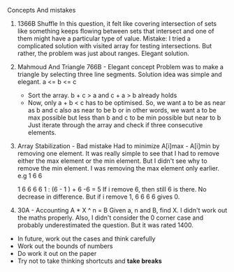 
Concepts And mistakes 
1. 1366B Shuffle
In this question, it felt like covering intersection of sets like something keeps flowing between sets that intersect and one of 
them might have a particular type of value.
Mistake: I tried a complicated solution with visited array for testing intersections.
But rather, the problem was just about ranges. Elegant solution.

2. Mahmoud And Triangle 766B - Elegant concept 
   Problem was to make a triangle by selecting three line segments.
   Solution idea was simple and elegant.
   a <= b  <= c
   - Sort the array. b + c > a and c + a > b already holds
   -  Now, only a + b  < c has to be optimised. So, we want a to be as near as b and c also as near to be b 
   or in other words, we want a to be max possible but less than b and c to be min possible but near to b
Just iterate through the array and check if three consecutive elements.

3. Array Stabilization - Bad mistake
   Had to minimize A[i]max - A[i]min by removing one element.
   It was really simple to see that I had to remove either the max element or the min element.
   But I didn't see why to remove the min element. I was removing the max element only earlier.
   e.g 1 6 6 
   
   1 6 6 
   6 6 1  : (6 - 1 ) + 6 -6 = 5
   If i remove 6, then still 6 is there. No decrease in difference.
   But if i remove 1, 6 6 
                      6 6 gives 0.
4. 30A - Accounting 
A * X ^ n = B
Given a, n and B, find X.
I didn't work out the maths properly. Also, I didn't consider the 0 corner case
and probably underestimated the question. But it was rated 1400.
- In future, work out the cases and think carefully
- Work out the bounds of numbers
- Do work it out on the paper
- Try not to take thinking shortcuts and **take breaks**
                      
   
